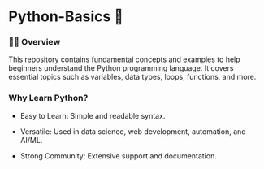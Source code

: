 # Python-Basics 🐍 

### 🚀🚀 Overview

This repository contains fundamental concepts and examples to help beginners understand the Python programming language. It covers essential topics such as variables, data types, loops, functions, and more.

### Why Learn Python?
- Easy to Learn: Simple and readable syntax.

- Versatile: Used in data science, web development, automation, and AI/ML.

- Strong Community: Extensive support and documentation.

